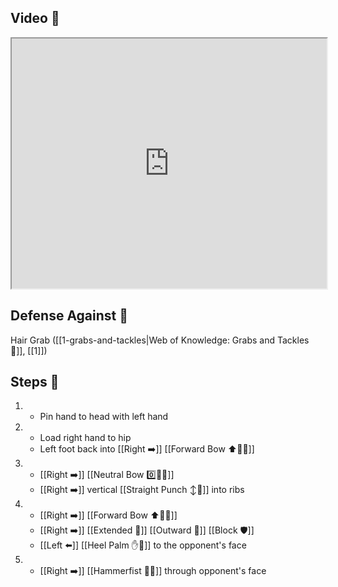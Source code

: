 ## Video 🎥

<iframe src="https://www.youtube.com/embed/3Are4eApYS4?start=200&end=262" width="100%" height="400"></iframe>

## Defense Against 🤺

Hair Grab ([[1-grabs-and-tackles|Web of Knowledge: Grabs and Tackles 🤝]], [[1]])

## Steps 👣

1. - Pin hand to head with left hand
2. - Load right hand to hip
   - Left foot back into [[Right ➡️]] [[Forward Bow ⬆️🧍‍♂️]]
1. - [[Right ➡️]] [[Neutral Bow 0️⃣🧍‍♂️]] 
    - [[Right ➡️]] vertical [[Straight Punch ↕️👊]] into ribs
2. - [[Right ➡️]] [[Forward Bow ⬆️🧍‍♂️]] 
    - [[Right ➡️]] [[Extended 📏]] [[Outward 🔼]] [[Block 🛡️]] 
    - [[Left ⬅️]] [[Heel Palm ✋🌴]] to the opponent's face
3. - [[Right ➡️]] [[Hammerfist 🔨✊]] through opponent's face
